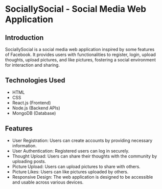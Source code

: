 # SociallySocial - Social Media Web Application

## Introduction
SociallySocial is a social media web application inspired by some features of Facebook. 
It provides users with functionalities to register, login, upload thoughts, upload pictures, and like pictures, fostering a social environment for interaction and sharing.

## Technologies Used
- HTML
- CSS
- React.js (Frontend)
- Node.js (Backend APIs)
- MongoDB (Database)

## Features
- User Registration: Users can create accounts by providing necessary information.
- User Authentication: Registered users can log in securely.
- Thought Upload: Users can share their thoughts with the community by uploading posts.
- Picture Upload: Users can upload pictures to share with others.
- Picture Likes: Users can like pictures uploaded by others.
- Responsive Design: The web application is designed to be accessible and usable across various devices.
